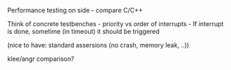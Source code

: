 Performance testing on side
	- compare C/C++

Think of concrete testbenches
	- priority vs order of interrupts
	- If interrupt is done, sometime (in timeout) it should be triggered

(nice to have: standard assersions (no crash, memory leak, ..))

klee/angr comparison?